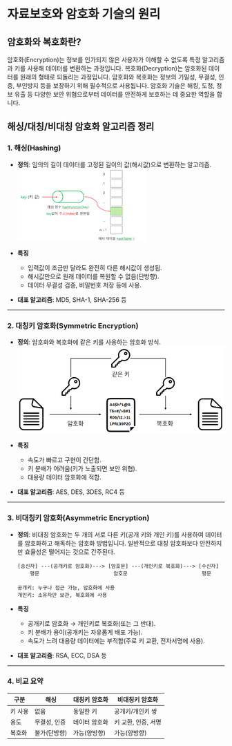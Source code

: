# 자료보호와 암호화 기술의 원리

## 암호화와 복호화란?

암호화(Encryption)는 정보를 인가되지 않은 사용자가 이해할 수 없도록 특정 알고리즘과 키를 사용해 데이터를 변환하는 과정입니다.
복호화(Decryption)는 암호화된 데이터를 원래의 형태로 되돌리는 과정입니다. 암호화와 복호화는 정보의 기밀성, 무결성, 인증, 부인방지 등을 보장하기 위해 필수적으로 사용됩니다. 암호화 기술은 해킹, 도청, 정보 유출 등 다양한 보안 위협으로부터 데이터를 안전하게 보호하는 데 중요한 역할을 합니다.

## 해싱/대칭/비대칭 암호화 알고리즘 정리

### 1. 해싱(Hashing)

- **정의**: 임의의 길이 데이터를 고정된 길이의 값(해시값)으로 변환하는 알고리즘.
  ![alt text](image-1.png)

- **특징**
  - 입력값이 조금만 달라도 완전히 다른 해시값이 생성됨.
  - 해시값만으로 원래 데이터를 복원할 수 없음(단방향).
  - 데이터 무결성 검증, 비밀번호 저장 등에 사용.
- **대표 알고리즘**: MD5, SHA-1, SHA-256 등

---

### 2. 대칭키 암호화(Symmetric Encryption)

- **정의**: 암호화와 복호화에 같은 키를 사용하는 암호화 방식.
  ![alt text](image.png)

- **특징**
  - 속도가 빠르고 구현이 간단함.
  - 키 분배가 어려움(키가 노출되면 보안 위협).
  - 대용량 데이터 암호화에 적합.
- **대표 알고리즘**: AES, DES, 3DES, RC4 등

---

### 3. 비대칭키 암호화(Asymmetric Encryption)

- **정의**: 비대칭 암호화는 두 개의 서로 다른 키(공개 키와 개인 키)를 사용하여 데이터를 암호화하고 해독하는 암호화 방법입니다. 일반적으로 대칭 암호화보다 안전하지만 효율성은 떨어지는 것으로 간주된다.

  ```
  [송신자] ---(공개키로 암호화)---> [암호문] ---(개인키로 복호화)---> [수신자]
      평문                        암호문                        평문

  공개키: 누구나 접근 가능, 암호화에 사용
  개인키: 소유자만 보관, 복호화에 사용
  ```

- **특징**
  - 공개키로 암호화 → 개인키로 복호화(또는 그 반대).
  - 키 분배가 용이(공개키는 자유롭게 배포 가능).
  - 속도가 느려 대용량 데이터에는 부적합(주로 키 교환, 전자서명에 사용).
- **대표 알고리즘**: RSA, ECC, DSA 등

---

### 4. 비교 요약

| 구분    | 해싱         | 대칭키 암호화 | 비대칭키 암호화     |
| ------- | ------------ | ------------- | ------------------- |
| 키 사용 | 없음         | 동일한 키     | 공개키/개인키 쌍    |
| 용도    | 무결성, 인증 | 데이터 암호화 | 키 교환, 인증, 서명 |
| 복호화  | 불가(단방향) | 가능(양방향)  | 가능(양방향)        |
